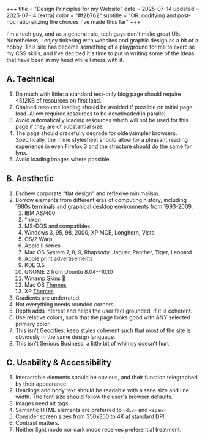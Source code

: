 +++
title = "Design Principles for my Website"
date = 2025-07-14
updated = 2025-07-14
[extra]
color = "#f2b762"
subtitle = "OR: codifying and post-hoc rationalizing the choices I've made thus far"
+++

I'm a tech guy, and as a general rule, tech guys don't make great UIs. Nonetheless,
I enjoy tinkering with websites and graphic design as a bit of a hobby. This site
has become something of a playground for me to exercise my CSS skills, and I've
decided it's time to put in writing some of the ideas that have been in my head
while I mess with it.

## A. Technical
1. Do much with little: a standard text-only blog page should require \<512KB of resources on first load.
2. Chained resource loading should be avoided if possible on initial page load. Allow required resources to be downloaded in parallel.
3. Avoid automatically loading resources which will not be used for this page if they are of substantial size.
4. The page should gracefully degrade for older/simpler browsers. Specifically, the inline stylesheet should allow for
a pleasant reading experience in even Firefox 3 and the structure should do the same for lynx.
5. Avoid loading images where possible.

## B. Aesthetic
1. Eschew corporate "flat design" and reflexive minimalism.
2. Borrow elements from different eras of computing history, including 1980s terminals and graphical desktop environments from 1993-2009.
   1. IBM AS/400
   2. *nixen
   3. MS-DOS and compatibles
   4. Windows 3, 95, 98, 2000, XP MCE, Longhorn, Vista
   5. OS/2 Warp
   6. Apple II series
   7. Mac OS System 7, 8, 9, Rhapsody, Jaguar, Panther, Tiger, Leopard
   8. Apple print advertisements
   9. KDE 3.5
   10. GNOME 2 from Ubuntu 8.04--10.10
   11. Winamp [Skins 🦙](https://skins.webamp.org/)
   12. Mac OS [Themes](https://macthemes.garden/)
   13. XP [Themes](https://www.deviantart.com/jamush/art/Watercolor-Emico-Black-89206761)
3. Gradients are underrated.
4. Not everything needs rounded corners.
5. Depth adds interest and helps the user feel grounded, if it is coherent.
6. Use relative colors, such that the page looks good with ANY selected primary color.
7. This isn't Geocities: keep styles coherent such that most of the site is obviously in the same design language.
8. This isn't Serious Business: a little bit of whimsy doesn't hurt

## C. Usability & Accessibility
1. Interactable elements should be obvious, and their function telegraphed by their appearance.
2. Headings and body text should be readable with a sane size and line width. The font size should follow the user's browser defaults.
3. Images need alt tags.
4. Semantic HTML elements are preferred to `<div>` and `<span>`
5. Consider screen sizes from 350x350 to 4K at standard DPI.
6. Contrast matters.
7. Neither light mode nor dark mode receives preferential treatment.